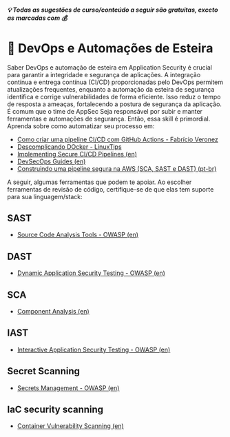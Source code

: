 ##### 💡 Todas as sugestões de curso/conteúdo a seguir são gratuitas, exceto as marcadas com 💰

# 🔗 DevOps e Automações de Esteira
Saber DevOps e automação de esteira em Application Security é crucial para garantir a integridade e segurança de aplicações. A integração contínua e entrega contínua (CI/CD) proporcionadas pelo DevOps permitem atualizações frequentes, enquanto a automação da esteira de segurança identifica e corrige vulnerabilidades de forma eficiente. Isso reduz o tempo de resposta a ameaças, fortalecendo a postura de segurança da aplicação. É comum que o time de AppSec Seja responsável por subir e manter ferramentas e automações de segurança. Então, essa skill é primordial.
Aprenda sobre como automatizar seu processo em:
- [Como criar uma pipeline CI/CD com GitHub Actions - Fabrício Veronez](https://www.youtube.com/watch?v=TKwXC5qSjkE&t=3868s)
- [Descomplicando DOcker - LinuxTips](https://www.youtube.com/playlist?list=PLf-O3X2-mxDk1MnJsejJwqcrDC5kDtXEb)
- [Implementing Secure CI/CD Pipelines (en)](https://www.youtube.com/playlist?list=PLjNII-Jkdjfz5EXWlGMBRk63PC8uJsHMo)
- [DevSecOps Guides (en)](https://devsecopsguides.com/)
- [Construindo uma pipeline segura na AWS (SCA, SAST e DAST) (pt-br)](https://aws.amazon.com/pt/blogs/aws-brasil/construindo-um-pipeline-de-ci-cd-aws-devsecops-de-ponta-a-ponta-com-ferramentas-de-codigo-aberto-sca-sast-e-dast/)

A seguir, algumas ferramentas que podem te apoiar. Ao escolher ferramentas de revisão de código, certifique-se de que elas tem suporte para sua linguagem/stack:

## SAST
- [Source Code Analysis Tools - OWASP (en)](https://owasp.org/www-community/Source_Code_Analysis_Tools)

## DAST
- [Dynamic Application Security Testing - OWASP (en)](https://owasp.org/www-project-devsecops-guideline/latest/02b-Dynamic-Application-Security-Testing)

## SCA
- [Component Analysis (en)](https://owasp.org/www-community/Component_Analysis)

## IAST
- [Interactive Application Security Testing - OWASP (en)](https://owasp.org/www-project-devsecops-guideline/latest/02c-Interactive-Application-Security-Testing)

## Secret Scanning
- [Secrets Management - OWASP (en)](https://owasp.org/www-project-devsecops-guideline/latest/01a-Secrets-Management)

## IaC security scanning
- [Container Vulnerability Scanning (en)](https://owasp.org/www-project-devsecops-guideline/latest/02f-Container-Vulnerability-Scanning)
